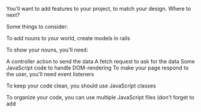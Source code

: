 You'll want to add features to your project, to match your design. Where to next?

Some things to consider:

To add nouns to your world, create models in rails

To show your nouns, you'll need:

A controller action to send the data
A fetch request to ask for the data
Some JavaScript code to handle DOM-rendering
To make your page respond to the user, you'll need event listeners

To keep your code clean, you should use JavaScript classes

To organize your code, you can use multiple JavaScript files (don't forget to add <script> tags for each one!)


----------------------------------------------------------------------------------------------------------------------------------


  You can visualize all the parts you of an app you need to build as a grid, with the features along the x axis (columns) and the different layers of the stack along the y axis.

|                    | View Location | Browse Locations | Edit Location | Add Review | Edit Review |
| ------------------ | ------------- | ---------------- | ------------- | ---------- | ----------- |
| Styling            |               |                  |               |            |             |
| View Logic         |               |                  |               |            |             |
| Data Fetching      |               |                  |               |            |             |
| Controller actions |               |                  |               |            |             |
| Seed Data          |               |                  |               |            |             |
| Models             |               |                  |               |            |             |
| Migrations         |               |                  |               |            |             |


The project process should look like:

    x-Planning: Write down your ideas (use diagrams!)
    x-Start by creating the frontend and backend directories
    -Build the R from CRUD for just one model, vertically! That means one migration, one model, one controller action, one fetch   call, and one DOM update. Add seed data and confirm that your code works by testing it visually.
    -Then, build the next CRUD action (maybe Create or Update), again building vertically.
    -Continue building features one by one, (vertically!)
    -Add feature by feature, not model by model or layer by layer.
    -Test each feature, add styles, and create seed data as you go (not all at once at the end)